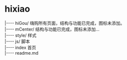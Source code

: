 hixiao
===
  |---- hiGou/             嗨购所有页面，结构与功能已完成，图标未添加。<br/>
  |---- mCenter/           结构与功能已完成，图标未添加...<br/>
  |---- style/             样式<br/>
  |---- js/                脚本<br/>
  |---- index              首页<br/>
  |---- readme.md



